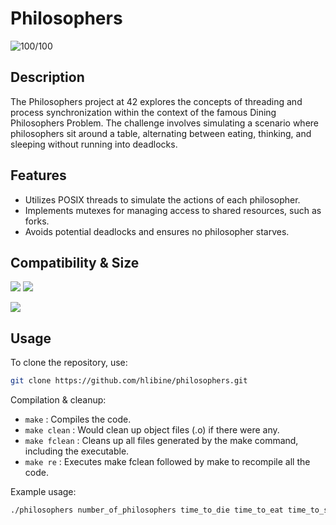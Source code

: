 # Philosophers
![100/100](https://img.shields.io/badge/100%2F100-brightgreen)

## Description

The Philosophers project at 42 explores the concepts of threading and process synchronization within the context of the famous Dining Philosophers Problem. The challenge involves simulating a scenario where philosophers sit around a table, alternating between eating, thinking, and sleeping without running into deadlocks.

## Features

- Utilizes POSIX threads to simulate the actions of each philosopher.
- Implements mutexes for managing access to shared resources, such as forks.
- Avoids potential deadlocks and ensures no philosopher starves.

## Compatibility & Size

![](https://img.shields.io/badge/WSL-0a97f5?style=for-the-badge&logo=linux&logoColor=white)
![](https://img.shields.io/badge/mac%20os-000000?style=for-the-badge&logo=apple&logoColor=white)

![](https://img.shields.io/github/languages/code-size/hlibine/philosophers?color=5BCFFF)

## Usage 

To clone the repository, use:
```bash
git clone https://github.com/hlibine/philosophers.git
```

Compilation & cleanup:

- `make` : Compiles the code.
- `make clean` : Would clean up object files (.o) if there were any.
- `make fclean` : Cleans up all files generated by the make command, including the executable.
- `make re` : Executes make fclean followed by make to recompile all the code.

Example usage:
```bash
./philosophers number_of_philosophers time_to_die time_to_eat time_to_sleep [number_of_times_each_philosopher_must_eat]
```
